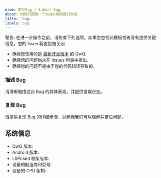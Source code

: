 ```yaml
---
name: 提交Bug / Submit Bug
about: 向我们报告一个Bug以帮助我们改进
title: 'bug: '
labels: bug
---
```


警告: 在进一步操作之前，请检查下列选项。如果您忽视此模板或者没有提供关键信息，您的 Issue 将直接被关闭
- 确保您使用的是 [最新开发版本](https://github.com/whitechi73/QwQ/actions/workflows/build-apk.yml) 的 QwQ.
- 确保您的问题尚未在 Issues 列表中提出.
- 确保您的问题不是由于您的代码错误导致的.

### 描述 Bug

请清晰地描述此 Bug 的具体表现，并提供错误日志。

### 复现 Bug

请提供复现 Bug 的详细步骤，以确保我们可以理解并定位问题。

## 系统信息

- QwQ 版本: 
- Android 版本: 
- LSPosed 框架版本: 
- 设备的制造商和型号: 
- 设备的 CPU 架构: 
